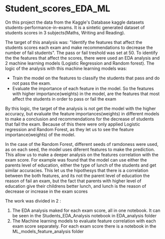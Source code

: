 # Student_scores_EDA_ML
On this project the data from the Kaggle's Database kaggle datasets students-performance-in-exams. It is a sintetic generated dataset of students scores in 3 subjects(Maths, Writing and Reading). 

The target of this analysis was: "Identify the features that affect the students scores each exam and make recommendations to decrease the number of fail students". 
The pass or fail treshold was set at 50. To identify the the features that affect the scores, there were used an EDA analysis and 2 machine learning models (Logistic Regression and Random forest). The logic of the analysis with this machine learning models was: 
- Train the model on the features to classify the students that pass and do not pass the exam.
- Evaluate the importance of each feature in the model. So the features with higher importance(weights) in the model, are the features that most affect the students in order to pass or fail the exam

By this logic, the target of the analysis is not get the model with the higher accuracy, but evaluate the feature importances(weights) in different models to make a conclusion and recommendations for the decrease of students that fail the exam. Because of this there were only applied Logistic regression and Random Forest, as they let us to see the feature importance(weights) of the model.

In the case of the Random Forest, different seeds of ramdoness were used, as on each seed, the model uses diferent features to make the prediction. This allow us to make a deeper analysis on the features correlation with the exam score. For example was found that the model can use either the parents level of education, either the type of lunch of the students and get similar accuracies. This let us the hipothesys that there is a correlation between the both features, and its not the parent level of education the reason of fail an exam, but the fact that parents with higher level of education give their childrens better lunch,  and lunch is the reason of decrease or increase in the exam scores 

The work was divided in 2 :
1. The EDA analysis maked for each exam score, all in one notebook. It can be seen in the Students_EDA_Analysis notebook in EDA_analysis folder
2. The Machine learning models to evaluate feature correlation with each exam score separately. For each exam score there is a notebook in the ML_models_feature_analysis folder
